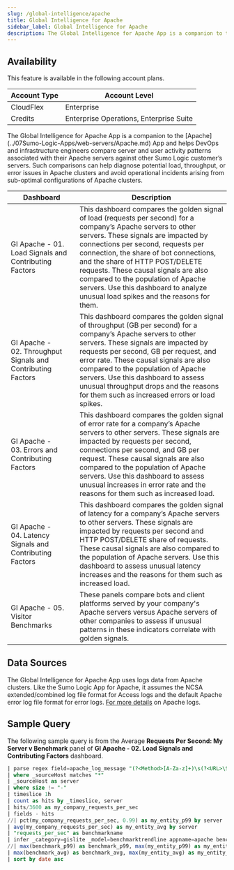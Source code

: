 ```yaml
---
slug: /global-intelligence/apache
title: Global Intelligence for Apache
sidebar_label: Global Intelligence for Apache
description: The Global Intelligence for Apache App is a companion to the Apache App and helps DevOps and infrastructure engineers compare server and user activity patterns associated with their Apache servers against other Sumo Logic customer’s servers.
---
```


## Availability

This feature is available in the following account plans.

| Account Type | Account Level                           |
|--------------|-----------------------------------------|
| CloudFlex    | Enterprise                              |
| Credits      | Enterprise Operations, Enterprise Suite |

The Global Intelligence for Apache App is a companion to the [Apache] (../07Sumo-Logic-Apps/web-servers/Apache.md) App and helps DevOps and infrastructure engineers compare server and user activity patterns associated with their Apache servers against other Sumo Logic customer’s servers. Such comparisons can help diagnose potential load, throughput, or error issues in Apache clusters and avoid operational incidents arising from sub-optimal configurations of Apache clusters.

| Dashboard | Description |
|--|--|
| GI Apache - 01. Load Signals and Contributing Factors | This dashboard compares the golden signal of load (requests per second) for a company’s Apache servers to other servers. These signals are impacted by connections per second, requests per connection, the share of bot connections, and the share of HTTP POST/DELETE requests. These causal signals are also compared to the population of Apache servers. Use this dashboard to analyze unusual load spikes and the reasons for them. |
| GI Apache - 02. Throughput Signals and Contributing Factors | This dashboard compares the golden signal of throughput (GB per second) for a company’s Apache servers to other servers. These signals are impacted by requests per second, GB per request, and error rate. These causal signals are also compared to the population of Apache servers. Use this dashboard to assess unusual throughput drops and the reasons for them such as increased errors or load spikes.  |
| GI Apache - 03. Errors and Contributing Factors | This dashboard compares the golden signal of error rate for a company’s Apache servers to other servers. These signals are impacted by requests per second, connections per second, and GB per request. These causal signals are also compared to the population of Apache servers. Use this dashboard to assess unusual increases in error rate and the reasons for them such as increased load. |
| GI Apache - 04. Latency Signals and Contributing Factors | This dashboard compares the golden signal of latency for a company’s Apache servers to other servers. These signals are impacted by requests per second and HTTP POST/DELETE share of requests. These causal signals are also compared to the population of Apache servers. Use this dashboard to assess unusual latency increases and the reasons for them such as increased load.  |
| GI Apache - 05. Visitor Benchmarks | These panels compare bots and client platforms served by your company's Apache servers versus Apache servers of other companies to assess if unusual patterns in these indicators correlate with golden signals. |

## Data Sources 

The Global Intelligence for Apache App uses logs data from Apache clusters. Like the Sumo Logic App for Apache, it assumes the NCSA extended/combined log file format for Access logs and the default Apache error log file format for error logs. [For more details](http://httpd.apache.org/docs/current/mod/mod_log_config.html) on Apache logs.

## Sample Query 

The following sample query is from the Average **Requests Per Second: My Server v Benchmark** panel of **GI Apache - 02. Load Signals and Contributing Factors** dashboard.

```sql
| parse regex field=apache_log_message "(?<Method>[A-Za-z]+)\s(?<URL>\S+)\sHTTP/[\d\.]+\"\s(?<Status_Code>\d+)\s(?<Size>[\d-]+)\s\"(?<Referrer>.*?)\"\s\"(?<User_Agent>.+?)\".*"
| where _sourceHost matches "*"
| _sourceHost as server
| where size != "-"
| timeslice 1h
| count as hits by _timeslice, server
| hits/3600 as my_company_requests_per_sec
| fields - hits
//| pct(my_company_requests_per_sec, 0.99) as my_entity_p99 by server
| avg(my_company_requests_per_sec) as my_entity_avg by server
| "requests_per_sec" as benchmarkname
| infer _category=gislite _model=benchmarktrendline appname=apache benchmark_stat="avg" my_entity_stat="avg"
//| max(benchmark_p99) as benchmark_p99, max(my_entity_p99) as my_entity_p99 by date
| max(benchmark_avg) as benchmark_avg, max(my_entity_avg) as my_entity_avg by date
| sort by date asc
```
